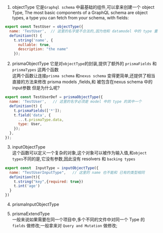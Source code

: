 1. objectType
它是`Graphql schema` 中最基础的组件,可以拿来创建一个 object Type,
The most basic components of a GraphQL schema are object types, a type you can fetch from your schema, with fields:
```js
export const TestUser = objectType({
  name: 'TestUser',  // 这里的名字是不合法的,因为他和 datamodel 中的 type 重名了  但是为什么呢?  
  definition(t) {
    t.string('name', {
      nullable: true,
      description: "the name"
    });
```
2. prismaObjectType
它是对`objectType`的封装,提供了额外的 `prismaFields` 和 `prismaTypes` 这两个函数  
这两个函数让连接`prisma schema` 和`nexus schema` 变得更简单,还提供了相当直接的方法来修改 prisma models ,fields,和 被包含在nexus schema 中的input参数      但是为什么呢?      
```js
export const TestUserDef = prismaObjectType({
  name: 'TestUser',   // 这里的名字必须是 model 中的 type 的其中一个
  definition(t) {
    t.prismaFields(['*']);
    t.field('data', {
      ...t.prismaType.data,
      type: User,
    });
  },
});
```



3. inputObjectType  
这个函数可以定义一个复杂的对象,这个对象可以被作为输入值,和`object types`不同的是,它没有参数,因此没有 resolvers 和 `backing types`
```js
export const  InputType = inputObjectType({
  name: "TestUserInputType",   // 这里的 name 也不能和 已有的类型相同  
  definition(t){
    t.string("key",{required: true})
    t.int('age')
  }
})
```
4. prismaInputObjectType 






5. prismaExtendType  
一般来说如果需要在同一个项目中,多个不同的文件中对同一个 Type 的 `fields` 做修改;一般拿来对 `Query and Mutation` 做修改;  
